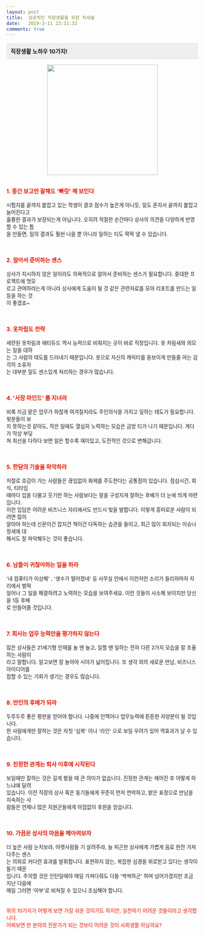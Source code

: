 ```yaml
---
layout: post
title:  성공적인 직장생활을 위한 처세술
date:   2019-3-11 23:11:32
comments: true
---
```



<div class="txc-textbox" style="padding: 10px; border: 1px solid rgb(238, 238, 238); border-image: none; background-color: rgb(238, 238, 238);"><strong><span style="font-size: 11pt;">직장생활 노하우 10가지!</span></strong><br></div><p><div class="imageblock center" style="text-align: center; clear: both;"><span data-url="https://t1.daumcdn.net/cfile/tistory/133A450B4C32CB186A?download" data-lightbox="lightbox"><img width="290" height="256" style="height: auto; cursor: pointer; max-width: 100%;" alt="" src="https://t1.daumcdn.net/cfile/tistory/133A450B4C32CB186A" filename="cfile1.uf@133A450B4C32CB186AAF12.jpg" filemime=""></span></div><p><br><strong><font color="#e31600"><span style="font-size:11pt;">1. 중간 보고만 잘해도 '빠릿' 해 보인다</span><br></font></strong><br><span style="font-size: 10pt;">시험지를 끝까지 붙잡고 있는 학생이 결코 점수가 높은게 아니듯, 일도 혼자서 끝까지 붙잡고 </span><span style="font-size: 10pt;">늘어진다고 <br> 훌륭한 결과가 보장되는게 아닙니다. 오히려 적절한 순간마다 상사의 의견을 다양</span><span style="font-size: 10pt;">하게 반영할 수 있는 틈<br> 을 만들면, 일의 결과도 훨씬 나을 뿐 아니라 일하는 티도 팍팍 낼 수 </span><span style="font-size: 10pt;">있습니다.<br></span><span style="font-size: 10pt;"><br><br><br><strong><font color="#e31600"><span style="font-size: 11pt;">2. 알아서 준비하는 센스</span></font></strong><br></span><br><span style="font-size: 10pt;">상사가 지시하지 않은 일이라도 의욕적으로 알아서 준비하는 센스가 필요합니다. 중대한 프로</span><span style="font-size: 10pt;">젝트에 멋모<br> 르고 관여하라는게 아니라 상사에게 도움이 될 것 같은 관련자료를 모아 리포트를 </span><span style="font-size: 10pt;">만드는 일 등을 하는 것<br> 이&nbsp;좋겠죠~<br></span><span style="font-size: 10pt;"><br><br><br><strong><font color="#e31600"><span style="font-size: 11pt;">3. 옷차림도 전략</span></font></strong><br></span><br><span style="font-size: 10pt;">세련된 옷차림과 애티듀드 역시 능력으로 비춰지는 곳이 바로 직장입니다. 옷 차림새와 외모는 </span><span style="font-size: 10pt;">일을 대하<br> 는 그 사람의 태도를 드러내기 때문입니다. 옷으로 자신의 캐릭터를 돋보이게 만들줄 </span><span style="font-size: 10pt;">아는 감각의 소유자<br> 는 대부분 일도 센스있게 처리하는 경우가 많습니다.<br><br></span><span style="font-size: 10pt;"><br><br><strong><span style="font-size: 11pt;"><font color="#e31600">4. '사장 마인드' 를 지녀라</font></span></strong><br></span><br><span style="font-size: 10pt;">비록 지금 맡은 업무가 하찮게 여겨질지라도 주인의식을 가지고 일하는 태도가 필요합니다. </span><span style="font-size: 10pt;">윗분들이 보<br> 지 못하는것 같아도, 작은 일에도 열심히 노력하는 모습은 금방 티가 나기 때문입</span><span style="font-size: 10pt;">니다. 게다가 막상 부딪<br> 쳐 최선을 다하다 보면 일은 할수록 재미있고, 도전적인 것으로 변해갑</span><span style="font-size: 10pt;">니다.<br></span><span style="font-size: 10pt;"><br><br><br><strong><font color="#e31600"><span style="font-size: 11pt;">5. 한담의 기술을 파악하라</span></font></strong><br></span><br><span style="font-size: 10pt;">저절로 호감이 가는 사람들은 끊임없이 화제를 주도한다는 공통점이 있습니다. 점심시간, 회식, </span><span style="font-size: 10pt;">티타임 <br> 때마다 입을 다물고 웃기만 하는 사람보다는 말을 구성지게 잘하는 후배가 더 눈에 띄게 </span><span style="font-size: 10pt;">마련입니다. <br>이런 입담은 어려운 비즈니스 자리에서도 반드시 빛을 발합니다. 이렇게 흥미로운 </span><span style="font-size: 10pt;">사람이 되려면 많이 <br> 알아야 하는데 신문이건 잡지건 책이건 다독하는 습관을 들이고, 최근 많이 </span><span style="font-size: 10pt;">회자되는 이슈나 정세에 대<br> 해서도 잘 파악해두는 것이 좋습니다.<br><br></span><span style="font-size: 10pt;"><br><br><strong><font color="#e31600"><span style="font-size: 11pt;">6. 남들이 귀찮아하는 일을 하라</span></font></strong><br></span><br><span style="font-size: 10pt;">'내 컴퓨터가 이상해' , '생수가 떨어졌네' 등 사무실 안에서 이런저런 소리가 들리자마자 자리</span><span style="font-size: 10pt;">에서 벌떡 <br> 일어나 그 일을 해결하려고 노력하는 모습을 보여주세요. 이런 것들이 사소해 보</span><span style="font-size: 10pt;">이지만 당신을 1등 후배<br> 로 만들어줄 것입니다.<br><br></span><span style="font-size: 10pt;"><br><br><strong><span style="font-size: 11pt;"><font color="#e31600">7. 회사는 업무 능력만을 평가하지 않는다</font></span></strong><br></span><br><span style="font-size: 10pt;">많은 상사들은 21세기형 인재를 놀 땐 놀고, 일할 땐 일하는 전혀 다른 2가지 모습을 잘 조율하</span><span style="font-size: 10pt;">는 사람이<br> 라고 말합니다. 알고보면 잘 놀아야 시야가 넓어집니다. 또 생각 외의 새로운 만남, 비즈</span><span style="font-size: 10pt;">니스 아이디어를 <br> 접할 수 있는 기회가 생기는 경우도 많습니다.<br><br></span><span style="font-size: 10pt;"><br><br><strong><font color="#e31600"><span style="font-size: 11pt;">8. 만인의 후배가 되라</span></font></strong><br></span><br><span style="font-size: 10pt;">두루두루 좋은 평판을 얻어야 합니다. 나중에 인맥이나 업무능력에 튼튼한 자양분이 될 것입니다.</span><br><span style="font-size: 10pt;">한 사람에게만 잘하는 것은 자칫 '심복' 이나 '라인' 으로 보일 우려가 있어 역효과가 날 수 있습</span><span style="font-size: 10pt;">니다.<br><br></span><span style="font-size: 10pt;"><br><br><span style="font-size: 11pt;"><strong><font color="#e31600">9. 진정한 관계는 퇴사 이후에 시작된다</font></strong></span><br></span><br><span style="font-size: 10pt;">보일때만 잘하는 것은 길게 봤을 때 큰 의미가 없습니다. 진정한 관계는 헤어진 후 어떻게 하느</span><span style="font-size: 10pt;">냐에 달려 <br> 있습니다. 이전 직장의 상사 혹은 동기들에게 꾸준히 먼저 연락하고, 밝은 표정으로 만</span><span style="font-size: 10pt;">남을 지속하는 사<br> 람들은 언제나 많은 지원군들에게 아낌없이 후원을 얻습니다.<br><br></span><span style="font-size: 10pt;"><br><br><span style="font-size: 11pt;"><strong><font color="#e31600">10. 가끔은 상사의 마음을 헤아려보자</font></strong></span><br></span><br><span style="font-size: 10pt;">더 높은 사람 눈치보랴, 아랫사람들 기 살려주랴, 늘 피곤한 상사에게 가볍게 음료 한잔 가져다</span><span style="font-size: 10pt;">주는 센스<br> 는 의외로 커다란 효과를 발휘합니다. 표현하지 않는, 복잡한 심경을 위로받고 있</span><span style="font-size: 10pt;">다는 생각이 들기 때문<br> 입니다. 주의할 것은 인턴일때야 매일 가져다줘도 다들 '싹싹하군' 하며 </span><span style="font-size: 10pt;">넘어가겠지만 조금 지난 다음에 <br> 매일 그러면 '아부'로 비쳐질 수 있으니 조심해야 합니다.</span><br><br><br><font color="#e31600"><span style="font-size: 10pt;">위의 10가지가 어떻게 보면 가장 쉬운 것이기도 하지만,&nbsp;실천하기 어려운 것들이라고 생각합니다.</span><br></font><span style="font-size: 10pt;"><font color="#e31600">어찌보면 한 분야의 전문가가 되는 것보다 어려운 것이 사회생활 아닐까요? </font></span><span style="font-size: 10pt;"><font color="#e31600">﻿</font></span><br></p>